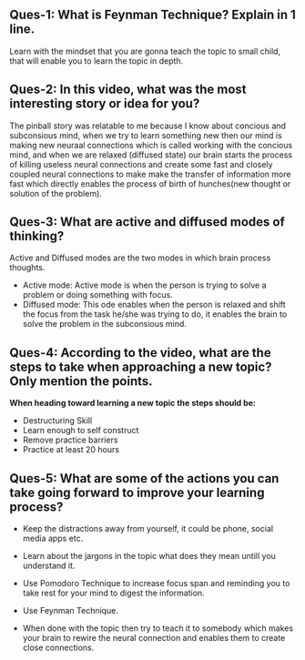 ## Ques-1: What is Feynman Technique? Explain in 1 line.

Learn with the mindset that you are gonna teach the topic to small child, that will enable you to learn the topic in depth.

## Ques-2: In this video, what was the most interesting story or idea for you?

The pinball story was relatable to me because I know about concious and subconsious mind, when we try to learn something new then our mind is making new neuraal connections which is called working with the concious mind, and when we are relaxed (diffused state) our brain starts the process of killing useless neural connections and create some fast and closely coupled neural connections to make make the transfer of information more fast which directly enables the process of birth of hunches(new thought or solution of the problem).

## Ques-3: What are active and diffused modes of thinking?

Active and Diffused modes are the two modes in which brain process thoughts.

- Active mode: Active mode is when the person is trying to solve a problem or doing something with focus.
- Diffused mode: This ode enables when the person is relaxed and shift the focus from the task he/she was trying to do, it enables the brain to solve the problem in the subconsious mind.

## Ques-4: According to the video, what are the steps to take when approaching a new topic? Only mention the points.

**When heading toward learning a new topic the steps should be:**

- Destructuring Skill
- Learn enough to self construct
- Remove practice barriers
- Practice at least 20 hours

## Ques-5: What are some of the actions you can take going forward to improve your learning process?

- Keep the distractions away from yourself, it could be phone, social media apps etc.

- Learn about the jargons in the topic what does they mean untill you understand it.

- Use Pomodoro Technique to increase focus span and reminding you to take rest for your mind to digest the information.

- Use Feynman Technique.

- When done with the topic then try to teach it to somebody which makes your brain to rewire the neural connection and enables them to create close connections.
